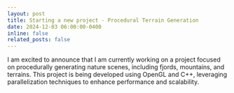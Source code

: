 ```yaml
---
layout: post
title: Starting a new project - Procedural Terrain Generation
date: 2024-12-03 06:00:00-0400
inline: false
related_posts: false
---
```


I am excited to announce that I am currently working on a project focused on procedurally generating nature scenes, including fjords, mountains, and terrains. This project is being developed using OpenGL and C++, leveraging parallelization techniques to enhance performance and scalability.
